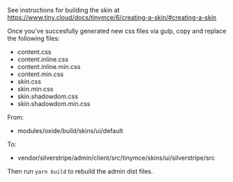 See instructions for building the skin at https://www.tiny.cloud/docs/tinymce/6/creating-a-skin/#creating-a-skin

Once you've succesfully generated new css files via gulp, copy and replace the following files:
- content.css
- content.inline.css
- content.inline.min.css
- content.min.css
- skin.css
- skin.min.css
- skin.shadowdom.css
- skin.shadowdom.min.css

From:
- modules/oxide/build/skins/ui/default

To:
- vendor/silverstripe/admin/client/src/tinymce/skins/ui/silverstripe/src

Then run `yarn build` to rebuild the admin dist files.
